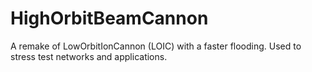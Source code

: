 # HighOrbitBeamCannon
A remake of LowOrbitIonCannon (LOIC) with a faster flooding. Used to stress test networks and applications.
